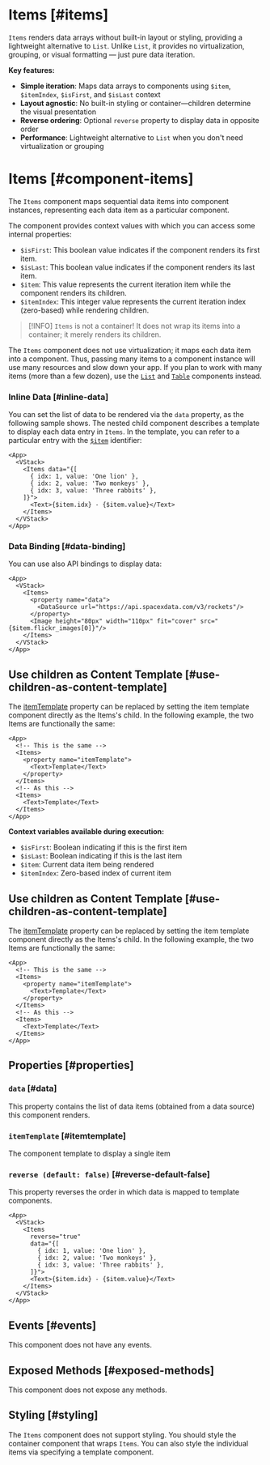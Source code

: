 # Items [#items]

`Items` renders data arrays without built-in layout or styling, providing a lightweight alternative to `List`. Unlike `List`, it provides no virtualization, grouping, or visual formatting — just pure data iteration.

**Key features:**
- **Simple iteration**: Maps data arrays to components using `$item`, `$itemIndex`, `$isFirst`, and `$isLast` context
- **Layout agnostic**: No built-in styling or container—children determine the visual presentation
- **Reverse ordering**: Optional `reverse` property to display data in opposite order
- **Performance**: Lightweight alternative to `List` when you don't need virtualization or grouping

# Items [#component-items]

The `Items` component maps sequential data items into component instances, representing each data item as a particular component.

The component provides context values with which you can access some internal properties:

- `$isFirst`: This boolean value indicates if the component renders its first item.
- `$isLast`: This boolean value indicates if the component renders its last item.
- `$item`: This value represents the current iteration item while the component renders its children.
- `$itemIndex`: This integer value represents the current iteration index (zero-based) while rendering children.

>[!INFO]
> `Items` is not a container! It does not wrap its items into a container; it merely renders its children.

The `Items` component does not use virtualization; it maps each data item into a component.
Thus, passing many items to a component instance will use many resources and slow down your app.
If you plan to work with many items (more than a few dozen), use the [`List`](./List) and [`Table`](./Table) components instead.

### Inline Data [#inline-data]

You can set the list of data to be rendered via the `data` property, as the following sample shows.
The nested child component describes a template to display each data entry in `Items`.
In the template, you can refer to a particular entry with the [`$item`](#&item) identifier:

```xmlui-pg copy {8} display name="Example: inline data"
<App>
  <VStack>
    <Items data="{[
      { idx: 1, value: 'One lion' },
      { idx: 2, value: 'Two monkeys' },
      { idx: 3, value: 'Three rabbits' },
    ]}">
      <Text>{$item.idx} - {$item.value}</Text>
    </Items>
  </VStack>
</App>
```

### Data Binding [#data-binding]

You can use also API bindings to display data:

```xmlui-pg copy {4-6} display name="Example: data binding"
<App>
  <VStack>
    <Items>
      <property name="data">
        <DataSource url="https://api.spacexdata.com/v3/rockets"/>
      </property>
      <Image height="80px" width="110px" fit="cover" src="{$item.flickr_images[0]}"/>
    </Items>
  </VStack>
</App>
```

## Use children as Content Template [#use-children-as-content-template]

The [itemTemplate](#itemtemplate) property can be replaced by setting the item template component directly as the Items's child.
In the following example, the two Items are functionally the same:

```xmlui copy
<App>
  <!-- This is the same -->
  <Items>
    <property name="itemTemplate">
      <Text>Template</Text>
    </property>
  </Items>
  <!-- As this -->
  <Items>
    <Text>Template</Text>
  </Items>
</App>
```

**Context variables available during execution:**

- `$isFirst`: Boolean indicating if this is the first item
- `$isLast`: Boolean indicating if this is the last item
- `$item`: Current data item being rendered
- `$itemIndex`: Zero-based index of current item

## Use children as Content Template [#use-children-as-content-template]

The [itemTemplate](#itemtemplate) property can be replaced by setting the item template component directly as the Items's child.
In the following example, the two Items are functionally the same:

```xmlui copy
<App>
  <!-- This is the same -->
  <Items>
    <property name="itemTemplate">
      <Text>Template</Text>
    </property>
  </Items>
  <!-- As this -->
  <Items>
    <Text>Template</Text>
  </Items>
</App>
```

## Properties [#properties]

### `data` [#data]

This property contains the list of data items (obtained from a data source) this component renders.

### `itemTemplate` [#itemtemplate]

The component template to display a single item

### `reverse (default: false)` [#reverse-default-false]

This property reverses the order in which data is mapped to template components.

```xmlui-pg copy {4} display name="Example: reverse"
<App>
  <VStack>
    <Items
      reverse="true"
      data="{[
        { idx: 1, value: 'One lion' },
        { idx: 2, value: 'Two monkeys' },
        { idx: 3, value: 'Three rabbits' },
      ]}">
      <Text>{$item.idx} - {$item.value}</Text>
    </Items>
  </VStack>
</App>
```

## Events [#events]

This component does not have any events.

## Exposed Methods [#exposed-methods]

This component does not expose any methods.

## Styling [#styling]

The `Items` component does not support styling.
You should style the container component that wraps `Items`.
You can also style the individual items via specifying a template component.
